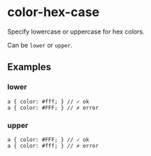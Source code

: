 # color-hex-case

Specify lowercase or uppercase for hex colors.

Can be `lower` or `upper`.

## Examples

### lower

```less
a { color: #fff; } // ✓ ok
a { color: #FFF; } // ✗ error
```

### upper

```less
a { color: #FFF; } // ✓ ok
a { color: #fff; } // ✗ error
```
